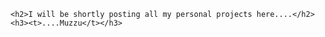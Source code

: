 <html>
  <head>
  </head>
  
  <body>

    <h2>I will be shortly posting all my personal projects here....</h2>
    <h3><t>....Muzzu</t></h3>
</body>
